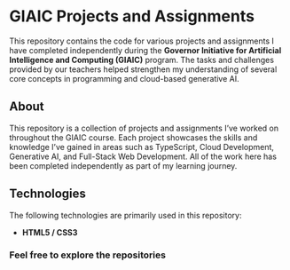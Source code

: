 # GIAIC Projects and Assignments

This repository contains the code for various projects and assignments I have completed independently during the **Governor Initiative for Artificial Intelligence and Computing (GIAIC)** program. The tasks and challenges provided by our teachers helped strengthen my understanding of several core concepts in programming and cloud-based generative AI.

## About

This repository is a collection of projects and assignments I’ve worked on throughout the GIAIC course. Each project showcases the skills and knowledge I’ve gained in areas such as TypeScript, Cloud Development, Generative AI, and Full-Stack Web Development. All of the work here has been completed independently as part of my learning journey.

## Technologies

The following technologies are primarily used in this repository:

- **HTML5 / CSS3**

### Feel free to explore the repositories
